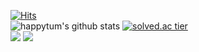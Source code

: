 [![Hits](https://hits.seeyoufarm.com/api/count/incr/badge.svg?url=https%3A%2F%2Fgithub.com%2Fhappytum&count_bg=%2379C83D&title_bg=%23555555&icon=&icon_color=%23E7E7E7&title=hits&edge_flat=false)](https://hits.seeyoufarm.com)
<br>
![happytum's github stats](https://github-readme-stats.vercel.app/api?username=happytum&show_icons=true)
[![solved.ac tier](http://mazassumnida.wtf/api/generate_badge?boj=happytum)](https://solved.ac/happytum)
<br>
<img src="https://img.shields.io/badge/Python-3766AB?style=flat-square&logo=Python&logoColor=white"/></a>
<img src="https://img.shields.io/badge/C-3FFD700?style=flat-square&logo=C&logoColor=black"/></a>
